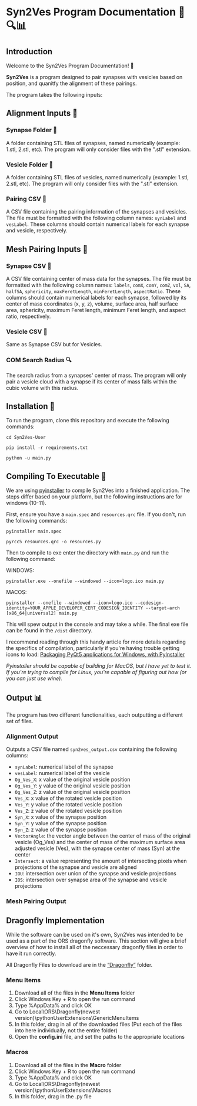 # Syn2Ves Program Documentation 🧠🔍📊

## Introduction

Welcome to the Syn2Ves Program Documentation! 🎉

**Syn2Ves** is a program designed to pair synapses with vesicles based on position, and quanitfy the alignment of these pairings.

The program takes the following inputs:

## Alignment Inputs 📂

### Synapse Folder 🧠
A folder containing STL files of synapses, named numerically (example: 1.stl, 2.stl, etc). The program will only consider files with the ".stl" extension.

### Vesicle Folder 🧠
A folder containing STL files of vesicles, named numerically (example: 1.stl, 2.stl, etc). The program will only consider files with the ".stl" extension.

### Pairing CSV 🧩
A CSV file containing the pairing information of the synapses and vesicles. The file must be formatted with the following column names: `synLabel` and `vesLabel`. These columns should contain numerical labels for each synapse and vesicle, respectively. 

## Mesh Pairing Inputs 📂

### Synapse CSV 🔬
A CSV file containing center of mass data for the synapses. The file must be formatted with the following column names: `labels`, `comX`, `comY`, `comZ`, `vol`, `SA`, `halfSA`, `sphericity`, `maxFeretLength`, `minFeretLength`, `aspectRatio`. These columns should contain numerical labels for each synapse, followed by its center of mass coordinates (x, y, z), volume, surface area, half surface area, sphericity, maximum Feret length, minimum Feret length, and aspect ratio, respectively. 

### Vesicle CSV 🔬
Same as Synapse CSV but for Vesicles.

### COM Search Radius 🔍
The search radius from a synapses' center of mass. The program will only pair a vesicle cloud with a synapse if its center of mass falls within the cubic volume with this radius.

## Installation 🚀

To run the program, clone this repository and execute the following commands:

```
cd Syn2Ves-User

pip install -r requirements.txt

python -u main.py
```


## Compiling To Executable 🚀

We are using [pyinstaller](https://www.pyinstaller.org/#) to compile Syn2Ves into a finished application. The steps differ based on your platform, but the following instructions are for windows (10-11).

First, ensure you have a `main.spec` and `resources.qrc` file. If you don't, run the following commands:

```
pyinstaller main.spec

pyrcc5 resources.qrc -o resources.py
```

Then to compile to exe enter the directory with `main.py` and run the following command:

WINDOWS:
```
pyinstaller.exe --onefile --windowed --icon=logo.ico main.py
```

MACOS:
```
pyinstaller --onefile --windowed --icon=logo.ico --codesign-identity=YOUR_APPLE_DEVELOPER_CERT_CODESIGN_IDENTITY --target-arch [x86_64|universal2] main.py
```

This will spew output in the console and may take a while. The final exe file can be found in the `/dist` directory.

I recommend reading through this handy article for more details regarding the specifics of compilation, particularly if you're having trouble getting icons to load: [Packaging PyQt5 applications for Windows, with PyInstaller](https://www.pythonguis.com/tutorials/packaging-pyqt5-pyside2-applications-windows-pyinstaller/)

*Pyinstaller should be capable of building for MacOS, but I have yet to test it. If you're trying to compile for Linux, you're capable of figuring out how (or you can just use wine).*

## Output 📊

The program has two different functionalities, each outputting a different set of files.

### Alignment Output

Outputs a CSV file named `syn2ves_output.csv` containing the following columns:

- `synLabel`: numerical label of the synapse
- `vesLabel`: numerical label of the vesicle
- `Og_Ves_X`: x value of the original vesicle position
- `Og_Ves_Y`: y value of the original vesicle position
- `Og_Ves_Z`: z value of the original vesicle position
- `Ves_X`: x value of the rotated vesicle position
- `Ves_Y`: y value of the rotated vesicle position
- `Ves_Z`: z value of the rotated vesicle position
- `Syn_X`: x value of the synapse position
- `Syn_Y`: y value of the synapse position
- `Syn_Z`: z value of the synapse position
- `VectorAngle`: the vector angle between the center of mass of the original vesicle (Og_Ves) and the center of mass of the maximum surface area adjusted vesicle (Ves), with the synapse center of mass (Syn) at the center
- `Intersect`: a value representing the amount of intersecting pixels when projections of the synapse and vesicle are aligned
- `IOU`: intersection over union of the synapse and vesicle projections
- `IOS`: intersection over synapse area of the synapse and vesicle projections

### Mesh Pairing Output

## Dragonfly Implementation

While the software can be used on it's own, Syn2Ves was intended to be used as a part of the ORS dragonfly software. This section will give a brief overview of how to install all of the neccessary dragonfly files in order to have it run correctly.

All Dragonfly Files to download are in the [“Dragonfly”](/therealarman/Syn2Ves-User/Dragonfly) folder.

### Menu Items

1)  Download all of the files in the **Menu Items** folder
2)  Click Windows Key + R to open the run command
3)	Type %AppData% and click OK
4)	Go to Local\ORS\Dragonfly(newest version)\pythonUserExtensions\GenericMenuItems
5)	In this folder, drag in all of the downloaded files (Put each of the files into here individually, not the entire folder)
6)	Open the **config.ini** file, and set the paths to the appropriate locations

### Macros

1)  Download all of the files in the **Macro** folder
2)  Click Windows Key + R to open the run command
3)	Type %AppData% and click OK
4)	Go to Local\ORS\Dragonfly(newest version)\pythonUserExtensions\Macros
5)	In this folder, drag in the .py file
